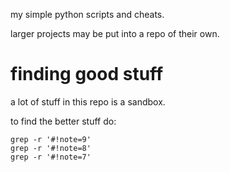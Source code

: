 my simple python scripts and cheats.

larger projects may be put into a repo of their own.


# finding good stuff

a lot of stuff in this repo is a sandbox.

to find the better stuff do:
    
    grep -r '#!note=9'
    grep -r '#!note=8'
    grep -r '#!note=7'

